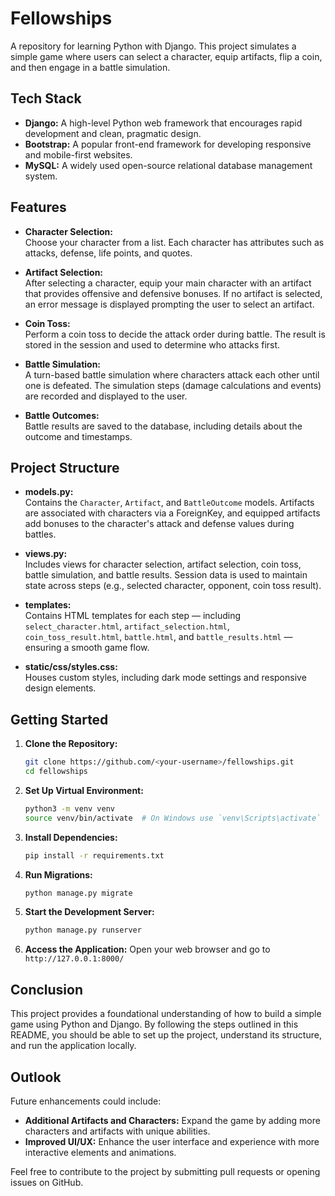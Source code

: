 # Fellowships

A repository for learning Python with Django. This project simulates a simple game where users can select a character, equip artifacts, flip a coin, and then engage in a battle simulation.

## Tech Stack

- **Django:** A high-level Python web framework that encourages rapid development and clean, pragmatic design.
- **Bootstrap:** A popular front-end framework for developing responsive and mobile-first websites.
- **MySQL:** A widely used open-source relational database management system.

## Features

- **Character Selection:**  
  Choose your character from a list. Each character has attributes such as attacks, defense, life points, and quotes.
  
- **Artifact Selection:**  
  After selecting a character, equip your main character with an artifact that provides offensive and defensive bonuses. If no artifact is selected, an error message is displayed prompting the user to select an artifact.
  
- **Coin Toss:**  
  Perform a coin toss to decide the attack order during battle. The result is stored in the session and used to determine who attacks first.
  
- **Battle Simulation:**  
  A turn-based battle simulation where characters attack each other until one is defeated. The simulation steps (damage calculations and events) are recorded and displayed to the user.
  
- **Battle Outcomes:**  
  Battle results are saved to the database, including details about the outcome and timestamps.

## Project Structure

- **models.py:**  
  Contains the `Character`, `Artifact`, and `BattleOutcome` models. Artifacts are associated with characters via a ForeignKey, and equipped artifacts add bonuses to the character's attack and defense values during battles.

- **views.py:**  
  Includes views for character selection, artifact selection, coin toss, battle simulation, and battle results. Session data is used to maintain state across steps (e.g., selected character, opponent, coin toss result).

- **templates:**  
  Contains HTML templates for each step — including `select_character.html`, `artifact_selection.html`, `coin_toss_result.html`, `battle.html`, and `battle_results.html` — ensuring a smooth game flow.

- **static/css/styles.css:**  
  Houses custom styles, including dark mode settings and responsive design elements.

## Getting Started

1. **Clone the Repository:**
   ```bash
   git clone https://github.com/<your-username>/fellowships.git
   cd fellowships
   ```

2. **Set Up Virtual Environment:**
   ```bash
   python3 -m venv venv
   source venv/bin/activate  # On Windows use `venv\Scripts\activate`
   ```

3. **Install Dependencies:**
   ```bash
   pip install -r requirements.txt
   ```

4. **Run Migrations:**
   ```bash
   python manage.py migrate
   ```

5. **Start the Development Server:**
   ```bash
   python manage.py runserver
   ```

6. **Access the Application:**
   Open your web browser and go to `http://127.0.0.1:8000/`

## Conclusion

This project provides a foundational understanding of how to build a simple game using Python and Django. By following the steps outlined in this README, you should be able to set up the project, understand its structure, and run the application locally. 

## Outlook

Future enhancements could include:

- **Additional Artifacts and Characters:** Expand the game by adding more characters and artifacts with unique abilities.
- **Improved UI/UX:** Enhance the user interface and experience with more interactive elements and animations.

Feel free to contribute to the project by submitting pull requests or opening issues on GitHub.